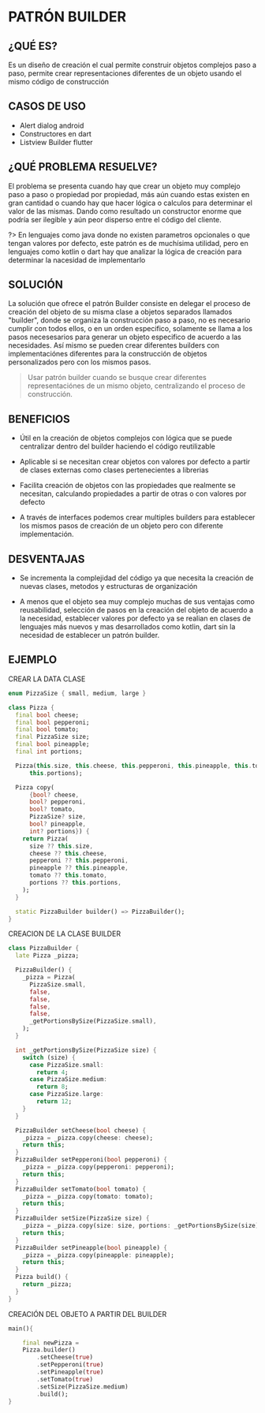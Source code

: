 # PATRÓN BUILDER 

## ¿QUÉ ES?

Es un diseño de creación el cual permite construir objetos complejos paso a paso, permite crear representaciones diferentes de un objeto usando el mismo código de construcción 

## CASOS DE USO

- Alert dialog android
- Constructores en dart
- Listview Builder flutter


## ¿QUÉ PROBLEMA RESUELVE?

El problema se presenta cuando hay que crear un objeto muy complejo paso a paso o propiedad por propiedad, más aún cuando estas existen en gran cantidad o cuando hay que hacer lógica o calculos para determinar el valor de las mismas. Dando como resultado un constructor enorme que podría ser ilegible y aún peor disperso entre el código del cliente.

?> En lenguajes como java donde no existen parametros opcionales o que tengan valores por defecto, este patrón es de muchísima utilidad, pero en lenguajes como kotlin o dart hay que analizar la lógica de creación para determinar la nacesidad de implementarlo


## SOLUCIÓN

La solución que ofrece el patrón Builder consiste en delegar el proceso de creación del objeto de su misma clase a objetos separados llamados "builder", donde se organiza la construcción paso a paso,  no es necesario cumplir con todos ellos, o en un orden especifico, solamente se llama a los pasos necesesarios para generar un objeto especifico de acuerdo a las necesidades. Así mismo se pueden crear diferentes builders con implementaciónes diferentes para la construcción de objetos personalizados pero con los mismos pasos.

> Usar patrón builder cuando se busque crear diferentes representaciónes de un mismo objeto, centralizando el proceso de construcción.



## BENEFICIOS

- Útil en la creación de objetos complejos con lógica que se puede centralizar dentro del builder haciendo el código reutilizable

- Aplicable si se necesitan crear objetos con valores por defecto a partir de clases externas como clases pertenecientes a librerias 

- Facilita creación de objetos con las propiedades que realmente se necesitan, calculando propiedades a partir de otras o con valores por defecto

- A través de interfaces podemos crear multiples builders para establecer los mismos pasos de creación de un objeto pero con diferente implementación.


## DESVENTAJAS

- Se incrementa la complejidad del código ya que necesita la creación de nuevas clases, metodos y estructuras de organización 

- A menos que el objeto sea muy complejo muchas de sus ventajas como reusabilidad, selección de pasos en la creación del objeto de acuerdo a la necesidad, establecer valores por defecto ya se realian en clases de lenguajes más nuevos y mas desarrollados como kotlin, dart sin la necesidad de establecer un patrón builder.

## EJEMPLO 

CREAR LA DATA CLASE 

```dart
enum PizzaSize { small, medium, large }

class Pizza {
  final bool cheese;
  final bool pepperoni;
  final bool tomato;
  final PizzaSize size;
  final bool pineapple;
  final int portions;

  Pizza(this.size, this.cheese, this.pepperoni, this.pineapple, this.tomato,
      this.portions);

  Pizza copy(
      {bool? cheese,
      bool? pepperoni,
      bool? tomato,
      PizzaSize? size,
      bool? pineapple,
      int? portions}) {
    return Pizza(
      size ?? this.size,
      cheese ?? this.cheese,
      pepperoni ?? this.pepperoni,
      pineapple ?? this.pineapple,
      tomato ?? this.tomato,
      portions ?? this.portions,
    );
  }

  static PizzaBuilder builder() => PizzaBuilder();
}
```

CREACION DE LA CLASE BUILDER 

```dart
class PizzaBuilder {
  late Pizza _pizza;

  PizzaBuilder() {
    _pizza = Pizza(
      PizzaSize.small,
      false,
      false,
      false,
      false,
      _getPortionsBySize(PizzaSize.small),
    );
  }

  int _getPortionsBySize(PizzaSize size) {
    switch (size) {
      case PizzaSize.small:
        return 4;
      case PizzaSize.medium:
        return 8;
      case PizzaSize.large:
        return 12;
    }
  }

  PizzaBuilder setCheese(bool cheese) {
    _pizza = _pizza.copy(cheese: cheese);
    return this;
  }
  PizzaBuilder setPepperoni(bool pepperoni) {
    _pizza = _pizza.copy(pepperoni: pepperoni);
    return this;
  }
  PizzaBuilder setTomato(bool tomato) {
    _pizza = _pizza.copy(tomato: tomato);
    return this;
  }
  PizzaBuilder setSize(PizzaSize size) {
    _pizza = _pizza.copy(size: size, portions: _getPortionsBySize(size));
    return this;
  }
  PizzaBuilder setPineapple(bool pineapple) {
    _pizza = _pizza.copy(pineapple: pineapple);
    return this;
  }
  Pizza build() {
    return _pizza;
  }
}


```

CREACIÓN DEL OBJETO A PARTIR DEL BUILDER

```dart
main(){

    final newPizza =
    Pizza.builder()
        .setCheese(true)
        .setPepperoni(true)
        .setPineapple(true)
        .setTomato(true)
        .setSize(PizzaSize.medium)
        .build();
}
````